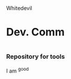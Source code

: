 <!DOCTYPE html>

<html lang="en">


<head>
          <meta charset ="UTF-8">
          <meta name="viewport" content="width-device-width, initial-scale=1.0">
<topic>Whitedevil</topic>
</head>

<body>
 <h1> Dev. Comm<h1>
 <h3>Repository for tools   </h3> 
    
<p>    

I am <sup> good </sup>

</p>     
     </body>


</html>
